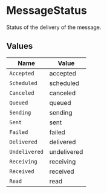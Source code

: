 # MessageStatus

Status of the delivery of the message.


## Values

| Name          | Value         |
| ------------- | ------------- |
| `Accepted`    | accepted      |
| `Scheduled`   | scheduled     |
| `Canceled`    | canceled      |
| `Queued`      | queued        |
| `Sending`     | sending       |
| `Sent`        | sent          |
| `Failed`      | failed        |
| `Delivered`   | delivered     |
| `Undelivered` | undelivered   |
| `Receiving`   | receiving     |
| `Received`    | received      |
| `Read`        | read          |